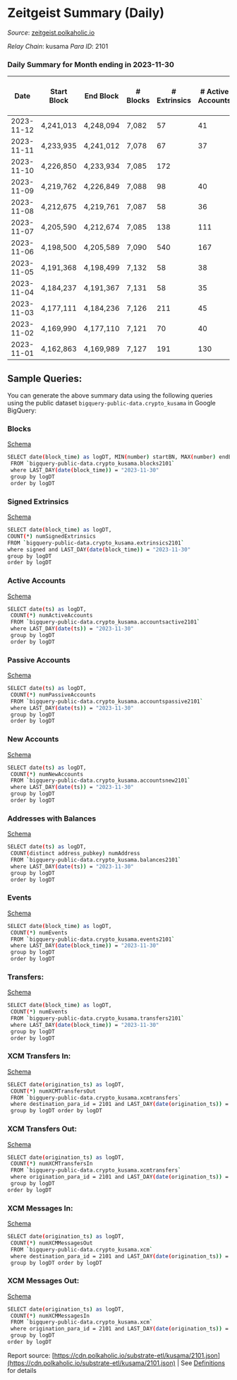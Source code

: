 # Zeitgeist Summary (Daily)

_Source_: [zeitgeist.polkaholic.io](https://zeitgeist.polkaholic.io)

*Relay Chain*: kusama
*Para ID*: 2101



### Daily Summary for Month ending in 2023-11-30


| Date    | Start Block | End Block | # Blocks | # Extrinsics | # Active Accounts | # Passive Accounts | # New Accounts | # Addresses | # Events  | # Transfers ($USD) | # XCM Transfers In ($USD) | # XCM Transfers Out ($USD) | # XCM In | # XCM Out | Issues |
|---------|-------------|-----------|----------|--------------|-------------------|--------------------|----------------|-------------|-----------|--------------------|---------------------------|----------------------------|----------|-----------|--------|
| 2023-11-12 | 4,241,013 | 4,248,094 | 7,082 | 57 | 41 |  | 1 | 16,634 | 51,405 | 23  |   |   |  |  |  |
| 2023-11-11 | 4,233,935 | 4,241,012 | 7,078 | 67 | 37 |  |  | 16,633 | 51,370 | 23  |   |   |  |  |  |
| 2023-11-10 | 4,226,850 | 4,233,934 | 7,085 | 172 |  |  |  |  | 52,609 | 246  |   |   |  |  |  |
| 2023-11-09 | 4,219,762 | 4,226,849 | 7,088 | 98 | 40 |  |  | 16,625 | 52,033 | 140  |   | 1  |  |  |  |
| 2023-11-08 | 4,212,675 | 4,219,761 | 7,087 | 58 | 36 |  | 2 | 16,622 | 48,845 | 41  |   |   |  |  |  |
| 2023-11-07 | 4,205,590 | 4,212,674 | 7,085 | 138 | 111 |  | 4 | 16,620 | 51,846 | 114  |   |   |  |  |  |
| 2023-11-06 | 4,198,500 | 4,205,589 | 7,090 | 540 | 167 |  | 17 | 16,668 | 54,737 | 509  |   |   |  |  |  |
| 2023-11-05 | 4,191,368 | 4,198,499 | 7,132 | 58 | 38 |  |  | 16,679 | 51,392 | 49  |   |   |  |  |  |
| 2023-11-04 | 4,184,237 | 4,191,367 | 7,131 | 58 | 35 |  | 2 | 16,680 | 51,382 | 63  |   |   |  |  |  |
| 2023-11-03 | 4,177,111 | 4,184,236 | 7,126 | 211 | 45 |  | 7 | 16,678 | 53,266 | 437  |   |   |  |  |  |
| 2023-11-02 | 4,169,990 | 4,177,110 | 7,121 | 70 | 40 |  | 1 | 16,672 | 51,415 | 75  |   |   |  |  |  |
| 2023-11-01 | 4,162,863 | 4,169,989 | 7,127 | 191 | 130 |  | 7 | 16,671 | 50,015 | 245  |   |   |  |  |  |

## Sample Queries:
You can generate the above summary data using the following queries using the public dataset `bigquery-public-data.crypto_kusama` in Google BigQuery:


### Blocks 

[Schema](https://github.com/colorfulnotion/substrate-etl/blob/main/schema/blocks.json)

```bash
SELECT date(block_time) as logDT, MIN(number) startBN, MAX(number) endBN, COUNT(*) numBlocks 
 FROM `bigquery-public-data.crypto_kusama.blocks2101`  
 where LAST_DAY(date(block_time)) = "2023-11-30" 
 group by logDT 
 order by logDT
```

### Signed Extrinsics 

[Schema](https://github.com/colorfulnotion/substrate-etl/blob/main/schema/extrinsics.json)

```bash
SELECT date(block_time) as logDT, 
COUNT(*) numSignedExtrinsics 
FROM `bigquery-public-data.crypto_kusama.extrinsics2101`  
where signed and LAST_DAY(date(block_time)) = "2023-11-30" 
group by logDT 
order by logDT
```

### Active Accounts 

[Schema](https://github.com/colorfulnotion/substrate-etl/blob/main/schema/accountsactive.json)

```bash
SELECT date(ts) as logDT, 
 COUNT(*) numActiveAccounts 
 FROM `bigquery-public-data.crypto_kusama.accountsactive2101` 
 where LAST_DAY(date(ts)) = "2023-11-30" 
 group by logDT 
 order by logDT
```

### Passive Accounts 

[Schema](https://github.com/colorfulnotion/substrate-etl/blob/main/schema/accountspassive.json)

```bash
SELECT date(ts) as logDT, 
 COUNT(*) numPassiveAccounts 
 FROM `bigquery-public-data.crypto_kusama.accountspassive2101` 
 where LAST_DAY(date(ts)) = "2023-11-30" 
 group by logDT 
 order by logDT
```

### New Accounts 

[Schema](https://github.com/colorfulnotion/substrate-etl/blob/main/schema/accountsnew.json)

```bash
SELECT date(ts) as logDT, 
 COUNT(*) numNewAccounts 
 FROM `bigquery-public-data.crypto_kusama.accountsnew2101` 
 where LAST_DAY(date(ts)) = "2023-11-30" 
 group by logDT
 order by logDT
```

### Addresses with Balances 

[Schema](https://github.com/colorfulnotion/substrate-etl/blob/main/schema/balances.json)

```bash
SELECT date(ts) as logDT,
 COUNT(distinct address_pubkey) numAddress 
 FROM `bigquery-public-data.crypto_kusama.balances2101` 
 where LAST_DAY(date(ts)) = "2023-11-30" 
 group by logDT 
 order by logDT
```

### Events 

[Schema](https://github.com/colorfulnotion/substrate-etl/blob/main/schema/events.json)

```bash
SELECT date(block_time) as logDT, 
 COUNT(*) numEvents 
 FROM `bigquery-public-data.crypto_kusama.events2101` 
 where LAST_DAY(date(block_time)) = "2023-11-30" 
 group by logDT 
 order by logDT
```

### Transfers:

[Schema](https://github.com/colorfulnotion/substrate-etl/blob/main/schema/transfers.json)

```bash
SELECT date(block_time) as logDT, 
 COUNT(*) numEvents 
 FROM `bigquery-public-data.crypto_kusama.transfers2101` 
 where LAST_DAY(date(block_time)) = "2023-11-30" 
 group by logDT 
 order by logDT
```

### XCM Transfers In: 

[Schema](https://github.com/colorfulnotion/substrate-etl/blob/main/schema/xcmtransfers.json)

```bash
SELECT date(origination_ts) as logDT, 
 COUNT(*) numXCMTransfersOut 
 FROM `bigquery-public-data.crypto_kusama.xcmtransfers` 
 where destination_para_id = 2101 and LAST_DAY(date(origination_ts)) = "2023-11-30" 
 group by logDT order by logDT
```

### XCM Transfers Out: 

[Schema](https://github.com/colorfulnotion/substrate-etl/blob/main/schema/xcmtransfers.json)

```bash
SELECT date(origination_ts) as logDT, 
 COUNT(*) numXCMTransfersIn 
 FROM `bigquery-public-data.crypto_kusama.xcmtransfers` 
 where origination_para_id = 2101 and LAST_DAY(date(origination_ts)) = "2023-11-30" 
 group by logDT 
order by logDT
```

### XCM Messages In: 

[Schema](https://github.com/colorfulnotion/substrate-etl/blob/main/schema/xcm.json)

```bash
SELECT date(origination_ts) as logDT, 
 COUNT(*) numXCMMessagesOut 
 FROM `bigquery-public-data.crypto_kusama.xcm` 
 where destination_para_id = 2101 and LAST_DAY(date(origination_ts)) = "2023-11-30" 
 group by logDT order by logDT
```

### XCM Messages Out: 

[Schema](https://github.com/colorfulnotion/substrate-etl/blob/main/schema/xcm.json)

```bash
SELECT date(origination_ts) as logDT, 
 COUNT(*) numXCMMessagesIn 
 FROM `bigquery-public-data.crypto_kusama.xcm` 
 where origination_para_id = 2101 and LAST_DAY(date(origination_ts)) = "2023-11-30" 
 group by logDT 
order by logDT
```


Report source: [https://cdn.polkaholic.io/substrate-etl/kusama/2101.json](https://cdn.polkaholic.io/substrate-etl/kusama/2101.json) | See [Definitions](/DEFINITIONS.md) for details
